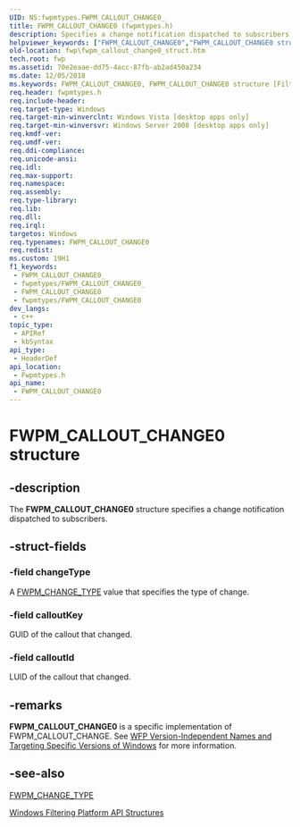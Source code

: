 ```yaml
---
UID: NS:fwpmtypes.FWPM_CALLOUT_CHANGE0_
title: FWPM_CALLOUT_CHANGE0 (fwpmtypes.h)
description: Specifies a change notification dispatched to subscribers.
helpviewer_keywords: ["FWPM_CALLOUT_CHANGE0","FWPM_CALLOUT_CHANGE0 structure [Filtering]","fwp.fwpm_callout_change0_struct","fwpmtypes/FWPM_CALLOUT_CHANGE0"]
old-location: fwp\fwpm_callout_change0_struct.htm
tech.root: fwp
ms.assetid: 70e2eaae-dd75-4acc-87fb-ab2ad450a234
ms.date: 12/05/2018
ms.keywords: FWPM_CALLOUT_CHANGE0, FWPM_CALLOUT_CHANGE0 structure [Filtering], fwp.fwpm_callout_change0_struct, fwpmtypes/FWPM_CALLOUT_CHANGE0
req.header: fwpmtypes.h
req.include-header: 
req.target-type: Windows
req.target-min-winverclnt: Windows Vista [desktop apps only]
req.target-min-winversvr: Windows Server 2008 [desktop apps only]
req.kmdf-ver: 
req.umdf-ver: 
req.ddi-compliance: 
req.unicode-ansi: 
req.idl: 
req.max-support: 
req.namespace: 
req.assembly: 
req.type-library: 
req.lib: 
req.dll: 
req.irql: 
targetos: Windows
req.typenames: FWPM_CALLOUT_CHANGE0
req.redist: 
ms.custom: 19H1
f1_keywords:
 - FWPM_CALLOUT_CHANGE0_
 - fwpmtypes/FWPM_CALLOUT_CHANGE0_
 - FWPM_CALLOUT_CHANGE0
 - fwpmtypes/FWPM_CALLOUT_CHANGE0
dev_langs:
 - c++
topic_type:
 - APIRef
 - kbSyntax
api_type:
 - HeaderDef
api_location:
 - Fwpmtypes.h
api_name:
 - FWPM_CALLOUT_CHANGE0
---
```


# FWPM_CALLOUT_CHANGE0 structure


## -description

The <b>FWPM_CALLOUT_CHANGE0</b> structure specifies a change notification dispatched to subscribers.

## -struct-fields

### -field changeType

A [FWPM_CHANGE_TYPE](https://docs.microsoft.com/windows/desktop/api/fwpmtypes/ne-fwpmtypes-fwpm_change_type) value that specifies the type of change.

### -field calloutKey

GUID of the callout that changed.

### -field calloutId

LUID of the callout that changed.

## -remarks

<b>FWPM_CALLOUT_CHANGE0</b> is a specific implementation of FWPM_CALLOUT_CHANGE. See <a href="https://docs.microsoft.com/windows/desktop/FWP/wfp-version-independent-names-and-targeting-specific-versions-of-windows">WFP Version-Independent Names and Targeting Specific Versions of Windows</a>  for more information.

## -see-also

[FWPM_CHANGE_TYPE](https://docs.microsoft.com/windows/desktop/api/fwpmtypes/ne-fwpmtypes-fwpm_change_type)



<a href="https://docs.microsoft.com/windows/desktop/FWP/fwp-structs">Windows Filtering Platform  API Structures</a>

